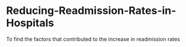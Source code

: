 # Reducing-Readmission-Rates-in-Hospitals
To find the factors that contributed to the increase in readmission rates
